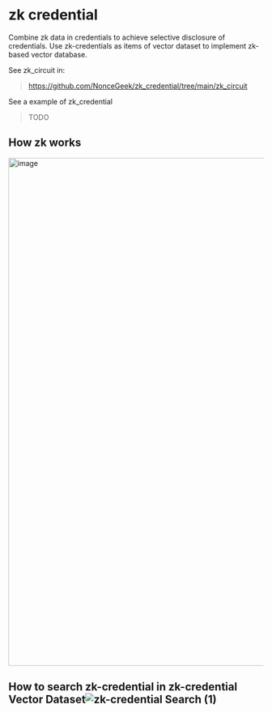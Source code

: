 # zk credential

Combine zk data in credentials to achieve selective disclosure of credentials. Use zk-credentials as items of vector dataset to implement zk-based vector database.

See zk_circuit in:

> https://github.com/NonceGeek/zk_credential/tree/main/zk_circuit

See a example of zk_credential

> TODO

## How zk works

<img width="1004" alt="image" src="https://github.com/NonceGeek/zk_credential/assets/12784118/0e748160-d049-4bb0-a399-349577cd66c9">

## How to search zk-credential in zk-credential Vector Dataset![zk-credential Search (1)](https://github.com/NonceGeek/zk_credential/assets/12784118/11cdd431-9968-4a86-b7e9-12739dcdae78)



